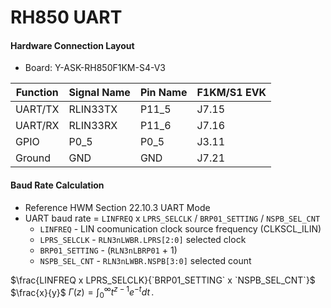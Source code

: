 RH850 UART
==========

#### Hardware Connection Layout

* Board: Y-ASK-RH850F1KM-S4-V3

Function    | Signal Name| Pin Name  | F1KM/S1 EVK
------------|------------|-----------|-----------
UART/TX     | RLIN33TX   | P11_5     | J7.15
UART/RX     | RLIN33RX   | P11_6     | J7.16
GPIO        | P0_5       | P0_5      | J3.11
Ground      | GND        | GND       | J7.21


#### Baud Rate Calculation
* Reference HWM Section 22.10.3  UART Mode
* UART baud rate = `LINFREQ` x `LPRS_SELCLK` / `BRP01_SETTING` / `NSPB_SEL_CNT`
    - `LINFREQ` - LIN coomunication clock source frequency (CLKSCL_ILIN)
    - `LPRS_SELCLK` - `RLN3nLWBR.LPRS[2:0]` selected clock
    - `BRP01_SETTING` - (`RLN3nLBRP01` + 1)
    - `NSPB_SEL_CNT` - `RLN3nLWBR.NSPB[3:0]` selected count

$\frac{LINFREQ x LPRS_SELCLK}{`BRP01_SETTING` x `NSPB_SEL_CNT`}$
$\frac{x}{y}$
$\Gamma(z) = \int_0^\infty t^{z-1}e^{-t}dt\,.$
